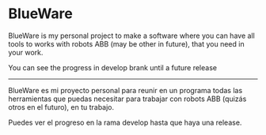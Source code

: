 # BlueWare
 
 
BlueWare is my personal project to make a software where you can have all tools to works with robots ABB (may be other in future), that you need in your work.

You can see the progress in develop brank until a future release

---
BlueWare es mi proyecto personal para reunir en un programa todas las herramientas que puedas necesitar para trabajar con robots ABB (quizás otros en el futuro), en tu trabajo.

Puedes ver el progreso en la rama develop hasta que haya una release.

